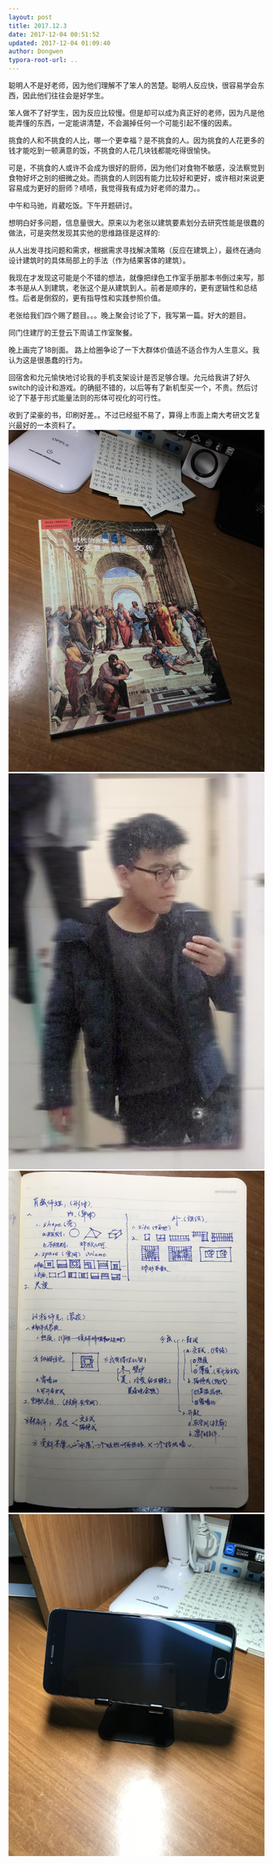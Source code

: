 ```yaml
---
layout: post
title: 2017.12.3
date: 2017-12-04 00:51:52
updated: 2017-12-04 01:09:40
author: Dongwen
typora-root-url: ..
---
```




聪明人不是好老师，因为他们理解不了笨人的苦楚。聪明人反应快，很容易学会东西，因此他们往往会是好学生。

笨人做不了好学生，因为反应比较慢。但是却可以成为真正好的老师，因为凡是他能弄懂的东西，一定能讲清楚，不会漏掉任何一个可能引起不懂的因素。

挑食的人和不挑食的人比，哪一个更幸福？是不挑食的人。因为挑食的人花更多的钱才能吃到一顿满意的饭，不挑食的人花几块钱都能吃得很愉快。

可是，不挑食的人或许不会成为很好的厨师，因为他们对食物不敏感，没法察觉到食物好坏之别的细微之处。而挑食的人则因有能力比较好和更好，或许相对来说更容易成为更好的厨师？啧啧，我觉得我有成为好老师的潜力。。

中午和马驰，肖葳吃饭。下午开题研讨。

想明白好多问题，信息量很大。原来以为老张以建筑要素划分去研究性能是很蠢的做法，可是突然发现其实他的思维路径是这样的:

从人出发寻找问题和需求，根据需求寻找解决策略（反应在建筑上），最终在通向设计建筑时的具体局部上的手法（作为结果客体的建筑）。

我现在才发现这可能是个不错的想法，就像把绿色工作室手册那本书倒过来写，那本书是从人到建筑，老张这个是从建筑到人。前者是顺序的，更有逻辑性和总结性。后者是倒叙的，更有指导性和实践参照价值。

老张给我们四个赐了题目。。。晚上聚会讨论了下，我写第一篇。好大的题目。

同门住建厅的王登云下周请工作室聚餐。

晚上画完了18剖面。
路上给圈争论了一下大群体价值适不适合作为人生意义。我认为这是很愚蠢的行为。

回宿舍和允元愉快地讨论我的手机支架设计是否足够合理。允元给我讲了好久switch的设计和游戏。的确挺不错的，以后等有了新机型买一个，不贵。然后讨论了下基于形式能量法则的形体可视化的可行性。

收到了梁豪的书，印刷好差。。不过已经挺不易了，算得上市面上南大考研文艺复兴最好的一本资料了。    ![](/img/in-post/p47026677.jpg)
![](/img/in-post/p47026554.jpg)
![](/img/in-post/p47026679.jpg)
![](/img/in-post/p47026678.jpg)
